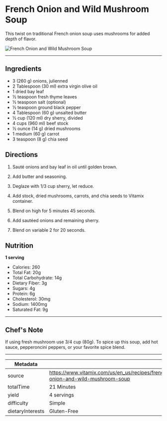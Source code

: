 # French Onion and Wild Mushroom Soup

This twist on traditional French onion soup uses mushrooms for added depth of flavor.

![French Onion and Wild Mushroom Soup](https://www.vitamix.com/content/dam/vitamix/migration/media/other/images/f/French-Onion-and-WIld-Mushroom-Soup-470x449.jpg)

---

## Ingredients

- 3 (260 g) onions, julienned
- 2 Tablespoon (30 ml) extra virgin olive oil
- 1 dried bay leaf
- ½ teaspoon fresh thyme leaves
- ½ teaspoon salt (optional)
- ½ teaspoon ground black pepper
- 4 Tablespoon (60 g) unsalted butter
- ½ cup (120 ml) dry sherry, divided
- 4 cups (960 ml) beef stock
- ½ ounce (14 g) dried mushrooms
- 1 medium (60 g) carrot
- 3 teaspoon (8 g) chia seed

## Directions

1. Sauté onions and bay leaf in oil until golden brown.

2. Add butter and seasoning.

3. Deglaze with 1/3 cup sherry, let reduce.

4. Add stock, dried mushrooms, carrots, and chia seeds to Vitamix container.

5. Blend on high for 5 minutes 45 seconds.

6. Add sautéed onions and remaining sherry.

7. Blend on variable 2 for 20 seconds.

## Nutrition

**1 serving**

- Calories: 260
- Total Fat: 20g
- Total Carbohydrate: 14g
- Dietary Fiber: 3g
- Sugars: 4g
- Protein: 6g
- Cholesterol: 30mg
- Sodium: 1400mg
- Saturated Fat: 9g

---

## Chef's Note

If using fresh mushroom use 3/4 cup (80g). To spice up this soup, add hot sauce, pepperoncini peppers, or your favorite spice blend.

---

| Metadata |  |
| --- | --- |
| source | https://www.vitamix.com/us/en_us/recipes/french-onion-and-wild-mushroom-soup |
| totalTime | 21 Minutes |
| yield | 4 servings |
| difficulty | Simple |
| dietaryInterests | Gluten-Free |
